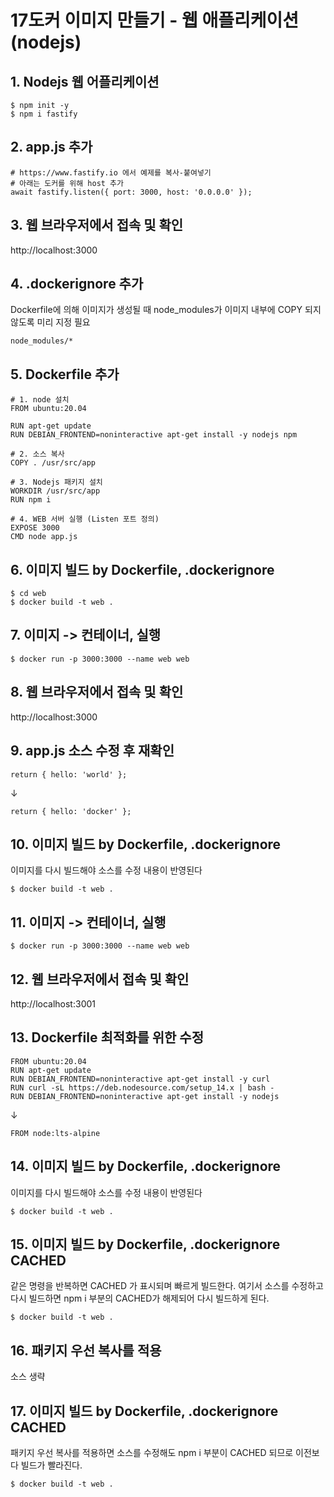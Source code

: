 # 17도커 이미지 만들기 - 웹 애플리케이션 (nodejs)

## 1. Nodejs 웹 어플리케이션

```
$ npm init -y
$ npm i fastify
```

## 2. app.js 추가

```
# https://www.fastify.io 에서 예제를 복사-붙여넣기
# 아래는 도커를 위해 host 추가
await fastify.listen({ port: 3000, host: '0.0.0.0' });
```

## 3. 웹 브라우저에서 접속 및 확인

http://localhost:3000

## 4. .dockerignore 추가

Dockerfile에 의해 이미지가 생성될 때 node_modules가 이미지 내부에 COPY 되지 않도록 미리 지정 필요

```
node_modules/*
```

## 5. Dockerfile 추가

```
# 1. node 설치
FROM ubuntu:20.04

RUN apt-get update
RUN DEBIAN_FRONTEND=noninteractive apt-get install -y nodejs npm

# 2. 소스 복사
COPY . /usr/src/app

# 3. Nodejs 패키지 설치
WORKDIR /usr/src/app
RUN npm i

# 4. WEB 서버 실행 (Listen 포트 정의)
EXPOSE 3000
CMD node app.js
```

## 6. 이미지 빌드 by Dockerfile, .dockerignore

```
$ cd web
$ docker build -t web .
```

## 7. 이미지 -> 컨테이너, 실행

```
$ docker run -p 3000:3000 --name web web
```

## 8. 웹 브라우저에서 접속 및 확인

http://localhost:3000

## 9. app.js 소스 수정 후 재확인

```
return { hello: 'world' };
```

↓

```
return { hello: 'docker' };
```

## 10. 이미지 빌드 by Dockerfile, .dockerignore

이미지를 다시 빌드해야 소스를 수정 내용이 반영된다

```
$ docker build -t web .
```

## 11. 이미지 -> 컨테이너, 실행

```
$ docker run -p 3000:3000 --name web web
```

## 12. 웹 브라우저에서 접속 및 확인

http://localhost:3001

## 13. Dockerfile 최적화를 위한 수정

```
FROM ubuntu:20.04
RUN apt-get update
RUN DEBIAN_FRONTEND=noninteractive apt-get install -y curl
RUN curl -sL https://deb.nodesource.com/setup_14.x | bash -
RUN DEBIAN_FRONTEND=noninteractive apt-get install -y nodejs
```

↓

```
FROM node:lts-alpine
```

## 14. 이미지 빌드 by Dockerfile, .dockerignore

이미지를 다시 빌드해야 소스를 수정 내용이 반영된다

```
$ docker build -t web .
```

## 15. 이미지 빌드 by Dockerfile, .dockerignore CACHED

같은 명령을 반복하면 CACHED 가 표시되며 빠르게 빌드한다.
여기서 소스를 수정하고 다시 빌드하면 npm i 부분의 CACHED가 해제되어 다시 빌드하게 된다.

```
$ docker build -t web .
```

## 16. 패키지 우선 복사를 적용

소스 생략

## 17. 이미지 빌드 by Dockerfile, .dockerignore CACHED

패키지 우선 복사를 적용하면 소스를 수정해도 npm i 부분이 CACHED 되므로 이전보다 빌드가 빨라진다.

```
$ docker build -t web .
```
